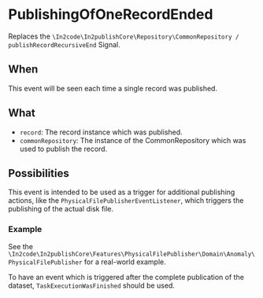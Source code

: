 # PublishingOfOneRecordEnded

Replaces the `\In2code\In2publishCore\Repository\CommonRepository / publishRecordRecursiveEnd` Signal.

## When

This event will be seen each time a single record was published.

## What

* `record`: The record instance which was published.
* `commonRepository`: The instance of the CommonRepository which was used to publish the record.

## Possibilities

This event is intended to be used as a trigger for additional publishing actions, like the
`PhysicalFilePublisherEventListener`, which triggers the publishing of the actual disk file.

### Example

See the `\In2code\In2publishCore\Features\PhysicalFilePublisher\Domain\Anomaly\PhysicalFilePublisher` for a real-world
example.

To have an event which is triggered after the complete publication of the dataset, `TaskExecutionWasFinished` should be
used.
